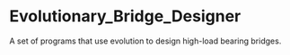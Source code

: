 # Evolutionary_Bridge_Designer
A set of programs that use evolution to design high-load bearing bridges.
